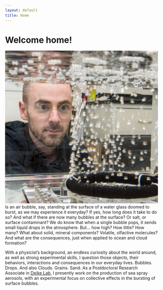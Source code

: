 ```yaml
---
layout: default
title: Home
---
```


Welcome home!
=============

<div class="flex-container">
<img class="img-circle-avatar" src="/images/baptiste-bubbles.jpg"/>
Is an air bubble, say, standing at the surface of a water glass doomed to burst, as we may experience it everyday? 
If yes, how long does it take to do so? And what if there are now many bubbles at the surface? Or salt, or surface contaminant?
We do know that when a single bubble pops, it sends small liquid drops in the atmosphere. 
But... how high? How little? How many? What about solid, mineral components? Volatile, olfactive molecules? And what are the consequences, just when applied to ocean and cloud formation?
</div>

With a physicist’s background, an endless curiosity about the world around, as well as strong experimental skills, I question those objects, their behaviors, interactions and consequences in our everyday lives.
Bubbles. Drops. And also Clouds. Grains. Sand.
As a Postdoctoral Research Associate in [Deike Lab](https://ldeike.princeton.edu), I presently work on the production of sea spray aerosols, with an experimental focus on collective effects in the bursting of surface bubbles. 
